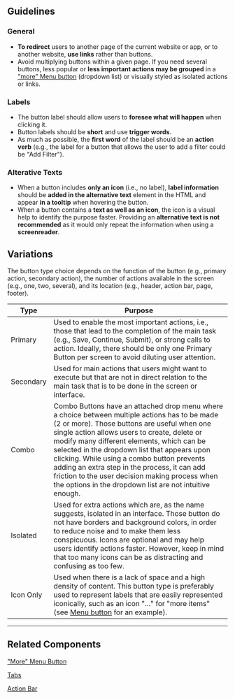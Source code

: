## Guidelines

### General

-   **To redirect** users to another page of the current website or app, or to another website, **use links** rather than buttons.
-   Avoid multiplying buttons within a given page. If you need several buttons, less popular or **less important actions may be grouped** in a ["more" Menu button](../#/components/Menu) (dropdown list) or visually styled as isolated actions or links.

### Labels

-   The button label should allow users to **foresee what will happen** when clicking it.
-   Button labels should be **short** and use **trigger words**.
-   As much as possible, the **first word** of the label should be an **action verb** (e.g., the label for a button that allows the user to add a filter could be "Add Filter").

### Alterative Texts

-   When a button includes **only an icon** (i.e., no label), **label information** should be **added in the alternative text** element in the HTML and appear **in a tooltip** when hovering the button.
-   When a button contains a **text as well as an icon**, the icon is a visual help to identify the purpose faster. Providing an **alternative text is not recommended** as it would only repeat the information when using a **screenreader**.

## Variations

The button type choice depends on the function of the button (e.g., primary action, secondary action), the number of actions available in the screen (e.g., one, two, several), and its location (e.g., header, action bar, page, footer).

| Type      | Purpose                                                                                                                                                                                                                                                                                                                                                                                                                                                                                                |
| --------- | ------------------------------------------------------------------------------------------------------------------------------------------------------------------------------------------------------------------------------------------------------------------------------------------------------------------------------------------------------------------------------------------------------------------------------------------------------------------------------------------------------ |
| Primary   | Used to enable the most important actions, i.e., those that lead to the completion of the main task (e.g., Save, Continue, Submit), or strong calls to action. Ideally, there should be only one Primary Button per screen to avoid diluting user attention.                                                                                                                                                                                                                                           |
| Secondary | Used for main actions that users might want to execute but that are not in direct relation to the main task that is to be done in the screen or interface.                                                                                                                                                                                                                                                                                                                                             |
| Combo     | Combo Buttons have an attached drop menu where a choice between multiple actions has to be made (2 or more). Those buttons are useful when one single action allows users to create, delete or modify many different elements, which can be selected in the dropdown list that appears upon clicking. While using a combo button prevents adding an extra step in the process, it can add friction to the user decision making process when the options in the dropdown list are not intuitive enough. |
| Isolated  | Used for extra actions which are, as the name suggests, isolated in an interface. Those button do not have borders and background colors, in order to reduce noise and to make them less conspicuous. Icons are optional and may help users identify actions faster. However, keep in mind that too many icons can be as distracting and confusing as too few.                                                                                                                                         |
| Icon Only | Used when there is a lack of space and a high density of content. This button type is preferably used to represent labels that are easily represented iconically, such as an icon "..." for "more items" (see [Menu button](../#/components/Menu) for an example).                                                                                                                                                                                                                                     |

---

## Related Components

["More" Menu Button](#/components/Menu)

[Tabs](#/components/Tabs)

[Action Bar](#/components/ActionBar)
